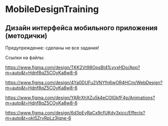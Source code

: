 # MobileDesignTraining
## Дизайн интерфейса мобильного приложения (методички)
Предупреждение: сделаны не все задания!

Ссылки на файлы:

https://www.figma.com/design/TKK2Vt98OpsBt41LyyxHDo/App?m=auto&t=Hdnf8qZ5COyKa8w8-6

https://www.figma.com/design/4Ya0DUFu2VNYfn6wOR4HCm/WebDesign?m=auto&t=Hdnf8qZ5COyKa8w8-6

https://www.figma.com/design/YARrXhXZu5k4eCOlGkfF4p/Animations?m=auto&t=Hdnf8qZ5COyKa8w8-6

https://www.figma.com/design/6d3pEyRaCx9cfUKdy3xicc/Effects?m=auto&t=oklSZrvRpLz3Iqne-6

